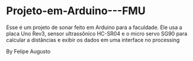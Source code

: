 # Projeto-em-Arduino---FMU
Esse é um projeto de sonar feito em Arduino para a faculdade. Ele usa a placa Uno Rev3, sensor ultrassônico HC-SR04 e o micro servo SG90 para calcular a distâncias e exibir os dados em uma interface no processing 

By
Felipe Augusto
